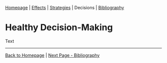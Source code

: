 <!--
Tab 4: Investigate and justify three strategies that adolescents can use to make good decisions and avoid getting caught up with drugs, alcohol, and risky unsafe situations.
-->

[Homepage](README.md) | [Effects](2_Effects.md) | [Strategies](3_Strategies.md) | Decisions | [Bibliography](5_Bibliography.md)

# Healthy Decision-Making

Text

---

[Back to Homepage](README.md) | [Next Page - Bibliography](5_Bibliography.md)
